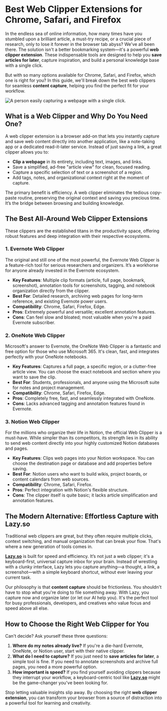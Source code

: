# Best Web Clipper Extensions for Chrome, Safari, and Firefox

In the endless sea of online information, how many times have you stumbled upon a brilliant article, a must-try recipe, or a crucial piece of research, only to lose it forever in the browser tab abyss? We've all been there. The solution isn't a better bookmarking system—it's a powerful **web clipper extension**. These indispensable tools are designed to help you **save articles for later**, capture inspiration, and build a personal knowledge base with a single click.

But with so many options available for Chrome, Safari, and Firefox, which one is right for you? In this guide, we'll break down the best web clippers for seamless **content capture**, helping you find the perfect fit for your workflow.


![A person easily capturing a webpage with a single click.](https://lazy.so/placeholder-image.jpg)


## What is a Web Clipper and Why Do You Need One?

A web clipper extension is a browser add-on that lets you instantly capture and save web content directly into another application, like a note-taking app or a dedicated read-it-later service. Instead of just saving a link, a great clipper allows you to:

*   **Clip a webpage** in its entirety, including text, images, and links.
*   Save a simplified, ad-free "article view" for clean, focused reading.
*   Capture a specific selection of text or a screenshot of a region.
*   Add tags, notes, and organizational context right at the moment of capture.

The primary benefit is efficiency. A web clipper eliminates the tedious copy-paste routine, preserving the original context and saving you precious time. It’s the bridge between browsing and building knowledge.

## The Best All-Around Web Clipper Extensions

These clippers are the established titans in the productivity space, offering robust features and deep integration with their respective ecosystems.

### 1. Evernote Web Clipper

The original and still one of the most powerful, the Evernote Web Clipper is a feature-rich tool for serious researchers and organizers. It’s a workhorse for anyone already invested in the Evernote ecosystem.

*   **Key Features**: Multiple clip formats (article, full page, bookmark, screenshot), annotation tools for screenshots, tagging, and notebook organization directly from the clipper.
*   **Best For**: Detailed research, archiving web pages for long-term reference, and existing Evernote power users.
*   **Compatibility**: Chrome, Safari, Firefox, Edge.
*   **Pros**: Extremely powerful and versatile; excellent annotation features.
*   **Cons**: Can feel slow and bloated; most valuable when you're a paid Evernote subscriber.

### 2. OneNote Web Clipper

Microsoft's answer to Evernote, the OneNote Web Clipper is a fantastic and free option for those who use Microsoft 365. It's clean, fast, and integrates perfectly with your OneNote notebooks.

*   **Key Features**: Captures a full page, a specific region, or a clutter-free article view. You can choose the exact notebook and section where you want to save the clip.
*   **Best For**: Students, professionals, and anyone using the Microsoft suite for notes and project management.
*   **Compatibility**: Chrome, Safari, Firefox, Edge.
*   **Pros**: Completely free, fast, and seamlessly integrated with OneNote.
*   **Cons**: Lacks advanced tagging and annotation features found in Evernote.

### 3. Notion Web Clipper

For the millions who organize their life in Notion, the official Web Clipper is a must-have. While simpler than its competitors, its strength lies in its ability to send web content directly into your highly customized Notion databases and pages.

*   **Key Features**: Clips web pages into your Notion workspace. You can choose the destination page or database and add properties before saving.
*   **Best For**: Notion users who want to build wikis, project boards, or content calendars from web sources.
*   **Compatibility**: Chrome, Safari, Firefox.
*   **Pros**: Perfect integration with Notion's flexible structure.
*   **Cons**: The clipper itself is quite basic; it lacks article simplification and annotation features.

## The Modern Alternative: Effortless Capture with Lazy.so

Traditional web clippers are great, but they often require multiple clicks, context switching, and manual organization that can break your flow. That's where a new generation of tools comes in.

[**Lazy.so**](https://lazy.so/) is built for speed and efficiency. It’s not just a web clipper; it's a keyboard-first, universal capture inbox for your brain. Instead of wrestling with a clunky interface, Lazy lets you capture anything—a thought, a link, a screenshot—with a simple keyboard shortcut, without ever leaving your current task.

Our philosophy is that **content capture** should be frictionless. You shouldn't have to stop what you're doing to file something away. With Lazy, you capture now and organize later (or let our AI help you). It's the perfect tool for busy professionals, developers, and creatives who value focus and speed above all else.

## How to Choose the Right Web Clipper for You

Can't decide? Ask yourself these three questions:

1.  **Where do my notes already live?** If you're a die-hard Evernote, OneNote, or Notion user, start with their native clipper.
2.  **What do I need to capture?** If you just need to **save articles for later**, a simple tool is fine. If you need to annotate screenshots and archive full pages, you need a more powerful option.
3.  **How important is speed?** If you find yourself avoiding clippers because they interrupt your workflow, a keyboard-centric tool like [**Lazy.so**](https://lazy.so/) might be the game-changer you've been looking for.

Stop letting valuable insights slip away. By choosing the right **web clipper extension**, you can transform your browser from a source of distraction into a powerful tool for learning and creativity.